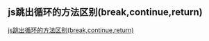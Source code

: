 ## js跳出循环的方法区别(break,continue,return) 

[js跳出循环的方法区别(break,continue,return)](https://www.cnblogs.com/jrystal/p/7067390.html)